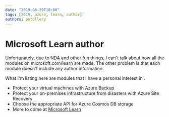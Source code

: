 ```yaml
---
date: "2019-08-29T18:00"
tags: [2019, azure, learn, author]
authors: pstollery
---
```

# Microsoft Learn author

Unfortunately, due to NDA and other fun things, I can't talk about how all the modules on microsoft.com/learn are made. The other problem is that each module doesn't include any author information.

<!-- truncate -->

What I'm listing here are modules that I have a personal interest in <FAIcon icon="fa-solid fa-smile-wink" />.

- Protect your virtual machines with Azure Backup [<FAIcon icon="fa-solid fa-link" />](https://docs.microsoft.com/learn/modules/protect-virtual-machines-with-azure-backup)
- Protect your on-premises infrastructure from disasters with Azure Site Recovery [<FAIcon icon="fa-solid fa-link" />](https://docs.microsoft.com/learn/modules/protect-on-premises-infrastructure-with-azure-site-recovery/)
- Choose the appropriate API for Azure Cosmos DB storage [<FAIcon icon="fa-solid fa-link" />](https://docs.microsoft.com/learn/modules/choose-api-for-cosmos-db)
- More to come at [Microsoft Learn](https://docs.microsoft.com/learn/browse)